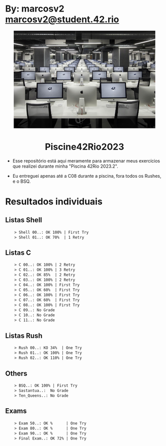 # By: marcosv2 <marcosv2@student.42.rio>

<p align="center">
	<a href="https://42.rio">
	<img width=450px src="./assets/42Rio.jpg"></a>
</p>
<h1 align="center">Piscine42Rio2023</h1>

-   Esse repositório está aqui meramente para armazenar meus exercícios que realizei durante minha "Piscina 42Rio 2023.2".

-   Eu entreguei apenas até a C08 durante a piscina, fora todos os Rushes, e o BSQ.

# Resultados individuais

## Listas Shell

```
	> Shell 00..: OK 100% | First Try
	> Shell 01..: OK 70%  | 1 Retry
```

## Listas C

```
	> C 00..: OK 100% | 2 Retry
	> C 01..: OK 100% | 3 Retry
	> C 02..: OK 85%  | 2 Retry
	> C 03..: OK 100% | 2 Retry
	> C 04..: OK 100% | First Try
	> C 05..: OK 60%  | First Try
	> C 06..: OK 100% | First Try
	> C 07..: OK 60%  | First Try
	> C 08..: OK 100% | First Try
	> C 09..: No Grade
	> C 10..: No Grade
	> C 11..: No Grade
```

## Listas Rush

```
	> Rush 00..: KO 34%  | One Try
	> Rush 01..: OK 100% | One Try
	> Rush 02..: OK 110% | One Try
```

## Others

```
	> BSQ..: OK 100% | First Try
	> Sastantua..:  No Grade
	> Ten_Queens..: No Grade
```

## Exams

```
	> Exam 50..: OK %      | One Try
	> Exam 80..: OK %      | One Try
	> Exam 90..: OK %      | One Try
	> Final Exam..: OK 72% | One Try
```
